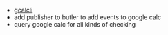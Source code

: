 * [gcalcli](https://github.com/insanum/gcalcli.git)
* add publisher to butler to add events to google calc
* query google calc for all kinds of checking
